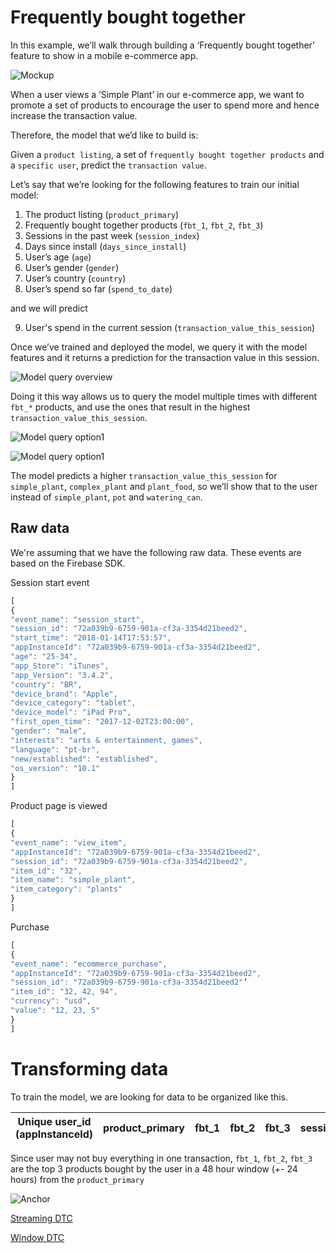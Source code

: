 # Frequently bought together

In this example, we’ll walk through building a ‘Frequently bought together’ feature to show in a mobile e-commerce app.

![Mockup](images/fbt_mockup.PNG)

When a user views a ‘Simple Plant’ in our e-commerce app, we want to promote a set of products to encourage the user to spend more and hence increase the transaction value.

Therefore, the model that we’d like to build is:

Given a `product listing`, a set of `frequently bought together products` and a `specific user`, predict the `transaction value`.

Let’s say that we’re looking for the following features to train our initial model:

1. The product listing (`product_primary`)
2. Frequently bought together products (`fbt_1`, `fbt_2`, `fbt_3`)
3. Sessions in the past week (`session_index`)
4. Days since install (`days_since_install`)
5. User’s age (`age`)
6. User’s gender (`gender`)
7. User’s country (`country`)
8. User’s spend so far (`spend_to_date`)

and we will predict

9. User's spend in the current session (`transaction_value_this_session`)

Once we’ve trained and deployed the model, we query it with the model features and it returns a prediction for the transaction value in this session.

![Model query overview](images/query_overview.png)

Doing it this way allows us to query the model multiple times with different `fbt_*` products, and use the ones that result in the highest `transaction_value_this_session`.  

![Model query option1](images/query_1.png)

![Model query option1](images/query_2.png)

The model predicts a higher `transaction_value_this_session` for `simple_plant`, `complex_plant` and `plant_food`, so we’ll show that to the user instead of `simple_plant`, `pot` and `watering_can`.

## Raw data

We're assuming that we have the following raw data. These events are based on the Firebase SDK.

Session start event

```javascript
[
{
"event_name": "session_start",
"session_id": "72a039b9-6759-901a-cf3a-3354d21beed2",
"start_time": "2018-01-14T17:53:57",
"appInstanceId": "72a039b9-6759-901a-cf3a-3354d21beed2",
"age": "25-34",
"app_Store": "iTunes",
"app_Version": "3.4.2",
"country": "BR",
"device_brand": "Apple",
"device_category": "tablet",
"device_model": "iPad Pro",
"first_open_time": "2017-12-02T23:00:00",
"gender": "male",
"interests": "arts & entertainment, games",
"language": "pt-br",
"new/established": "established",
"os_version": "10.1"
}
]
```

Product page is viewed

```javascript
[
{
"event_name": "view_item",
"appInstanceId": "72a039b9-6759-901a-cf3a-3354d21beed2",
"session_id": "72a039b9-6759-901a-cf3a-3354d21beed2",
"item_id": "32",
"item_name": "simple_plant",
"item_category": "plants"
}
]
```

Purchase

```javascript
[
{
"event_name": "ecommerce_purchase",
"appInstanceId": "72a039b9-6759-901a-cf3a-3354d21beed2",
"session_id": "72a039b9-6759-901a-cf3a-3354d21beed2"’
"item_id": "32, 42, 94",
"currency": "usd",
"value": "12, 23, 5"
}
]
```

# Transforming data

To train the model, we are looking for data to be organized like this.

Unique user_id (appInstanceId) | product_primary | fbt_1 | fbt_2 | fbt_3 | session_index | days_since_install | age | gender | country | spend_to_date | transaction_value_this_session
------- | ------- | ------------------ | ------------------------- | ------------------------- | ---------------------- | ----- | ----- | ----- | ----- | ----- | -------

Since user may not buy everything in one transaction, `fbt_1`, `fbt_2`, `fbt_3` are the top 3 products bought by the user in a 48 hour window (+- 24 hours) from the `product_primary`

![Anchor](images/fbt-anchor.png)

[Streaming DTC](fbt-streaming-dtc.yml)

[Window DTC](fbt-window-dtc.yml)
